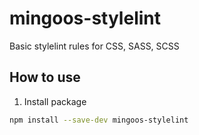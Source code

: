 # mingoos-stylelint

Basic stylelint rules for CSS, SASS, SCSS

## How to use

1. Install package

```bash
npm install --save-dev mingoos-stylelint
```

